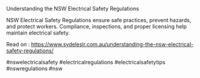 Understanding the NSW Electrical Safety Regulations

NSW Electrical Safety Regulations ensure safe practices, prevent hazards, and protect workers. Compliance, inspections, and proper licensing help maintain electrical safety.

Read on : https://www.sydeleslr.com.au/understanding-the-nsw-electrical-safety-regulations/

#nswelectricalsafety #electricalregulations #electricalsafetytips #nswregulations #nsw
